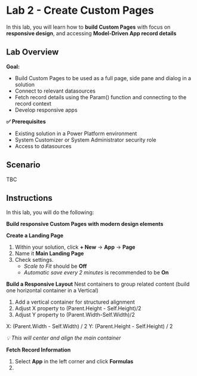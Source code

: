 # Lab 2 - Create Custom Pages

In this lab, you will learn how to **build Custom Pages** with focus on **responsive design**, and accessing **Model-Driven App record details**


## Lab Overview 

**Goal:** 
- Build Custom Pages to be used as a full page, side pane and dialog in a solution
- Connect to relevant datasources
- Fetch record details using the Param() function and connecting to the record context
- Develop responsive apps

**✅ Prerequisites** 
- Existing solution in a Power Platform environment
- System Customizer or System Administrator security role
- Access to datasources

## Scenario

TBC

## Instructions

In this lab, you will do the following:

**Build responsive Custom Pages with modern design elements**

**Create a Landing Page**
1. Within your solution, click **+ New** -> **App** -> **Page**
2. Name it **Main Landing Page**
3. Check settings. 
    - *Scale to Fit* should be **Off**
    - *Automatic save every 2 minutes* is recommended to be **On**

**Build a Responsive Layout**
Nest containers to group related content (build one horizontal container in a Vertical)

1. Add a vertical container for structured alignment
2. Adjust X property to (Parent.Height - Self.Height)/2
3. Adjust Y property to (Parent.Width-Self.Width)/2

X: (Parent.Width - Self.Width) / 2
Y: (Parent.Height - Self.Height) / 2

*💡 This will center and align the main container*



**Fetch Record Information**
1. Select **App** in the left corner and click **Formulas**
2. 
